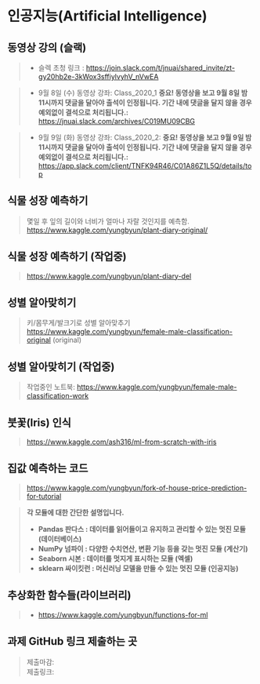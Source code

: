 # 인공지능(Artificial Intelligence)

## 동영상 강의 (슬랙)

> * 슬렉 초청 링크 : https://join.slack.com/t/jnuai/shared_invite/zt-gy20hb2e-3kWox3sffiylvyhV_nVwEA </br>

> * 9월 8일 (수) 동영상 강좌: Class_2020_1
> <b>중요! 동영상을 보고 9월 8일 밤 11시까지 댓글을 달아야 출석이 인정됩니다. 기간 내에 댓글을 달지 않을 경우 예외없이 결석으로 처리됩니다.:</b></br>
> https://jnuai.slack.com/archives/C019MU09CBG </br>

> * 9월 9일 (화) 동영상 강좌: Class_2020_2:
> <b>중요! 동영상을 보고 9월 9일 밤 11시까지 댓글을 달아야 출석이 인정됩니다. 기간 내에 댓글을 달지 않을 경우 예외없이 결석으로 처리됩니다.:</b></br>
> https://app.slack.com/client/TNFK94R46/C01A86Z1L5Q/details/top

## 식물 성장 예측하기
> 몇일 후 잎의 길이와 너비가 얼마나 자랄 것인지를 예측함. <br/>
> https://www.kaggle.com/yungbyun/plant-diary-original/

## 식물 성장 예측하기 (작업중)
> https://www.kaggle.com/yungbyun/plant-diary-del

## 성별 알아맞히기
> 키/몸무게/발크기로 성별 알아맞추기 <br/>
> https://www.kaggle.com/yungbyun/female-male-classification-original (original)

## 성별 알아맞히기 (작업중)
> 작업중인 노트북: https://www.kaggle.com/yungbyun/female-male-classification-work

## 붓꽃(Iris) 인식
> https://www.kaggle.com/ash316/ml-from-scratch-with-iris

## 집값 예측하는 코드
> https://www.kaggle.com/yungbyun/fork-of-house-price-prediction-for-tutorial

> **각 모듈에 대한 간단한 설명입니다.**
> * **Pandas 판다스 : 데이터를 읽어들이고 유지하고 관리할 수 있는 멋진 모듈 (데이터베이스)**
> * **NumPy 넘파이 : 다양한 수치연산, 변환 기능 등을 갖는 멋진 모듈 (계산기)** 
> * **Seaborn 시본 : 데이터를 멋지게 표시하는 모듈 (엑셀)**
> * **sklearn 싸이킷런 : 머신러닝 모델을 만들 수 있는 멋진 모듈 (인공지능)**

## 추상화한 함수들(라이브러리)
> * https://www.kaggle.com/yungbyun/functions-for-ml


## 과제 GitHub 링크 제출하는 곳
> 제출마감: </br>
> 제출링크: 

